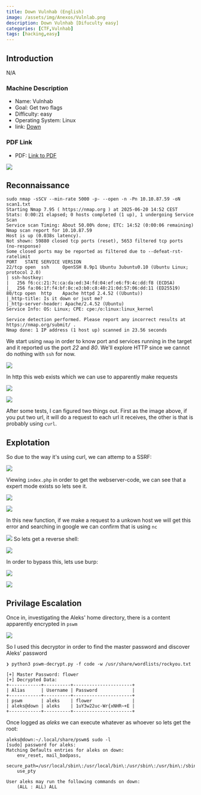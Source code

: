 ```yaml
---
title: Down Vulnhab (English)
image: /assets/img/Anexos/Vulnlab.png
description: Down Vulnhab [Difuculty easy]
categories: [CTF,Vulnhab]
tags: [hacking,easy]
---
```




## Introduction
N/A
### Machine Description


- Name: Vulnhab
- Goal: Get two flags
- Difficulty: easy
- Operating System: Linux
- link: [Down](https://www.vulnlab.com/machines )

  

### PDF Link
- PDF: [Link to PDF](https://github.com/juanbelin/Writeups-CTFs-Challenges/blob/main/HTB/M%C3%A1quina%20Down.pdf)





![](/assets/img/Anexos/Vulnlab.png)


## Reconnaissance 
```
sudo nmap -sSCV --min-rate 5000 -p- --open -n -Pn 10.10.87.59 -oN scan1.txt
Starting Nmap 7.95 ( https://nmap.org ) at 2025-06-20 14:52 CEST
Stats: 0:00:21 elapsed; 0 hosts completed (1 up), 1 undergoing Service Scan
Service scan Timing: About 50.00% done; ETC: 14:52 (0:00:06 remaining)
Nmap scan report for 10.10.87.59
Host is up (0.038s latency).
Not shown: 59880 closed tcp ports (reset), 5653 filtered tcp ports (no-response)
Some closed ports may be reported as filtered due to --defeat-rst-ratelimit
PORT   STATE SERVICE VERSION
22/tcp open  ssh     OpenSSH 8.9p1 Ubuntu 3ubuntu0.10 (Ubuntu Linux; protocol 2.0)
| ssh-hostkey: 
|   256 f6:cc:21:7c:ca:da:ed:34:fd:04:ef:e6:f9:4c:dd:f8 (ECDSA)
|_  256 fa:06:1f:f4:bf:8c:e3:b0:c8:40:21:0d:57:06:dd:11 (ED25519)
80/tcp open  http    Apache httpd 2.4.52 ((Ubuntu))
|_http-title: Is it down or just me?
|_http-server-header: Apache/2.4.52 (Ubuntu)
Service Info: OS: Linux; CPE: cpe:/o:linux:linux_kernel

Service detection performed. Please report any incorrect results at https://nmap.org/submit/ .
Nmap done: 1 IP address (1 host up) scanned in 23.56 seconds
```

We start using `nmap` in order to know port and services running in the target and it reported us the port _22_ and _80_. We'll explore HTTP since we cannot do nothing with `ssh` for now. 

![](/assets/img/Anexos/Vulnlab-1.png)

In http this web exists which we can use to apparently make requests

![](/assets/img/Anexos/Vulnlab-2.png)


![](/assets/img/Anexos/Vulnlab-3.png)

After some tests, I can figured two things out. First as the image above, if you put two url, it will do a request to each url it receives, the other is that is probably using `curl`.

## Explotation 
So due to the way it's using curl, we can attemp to a SSRF: 

![](/assets/img/Anexos/Vulnlab-4.png)

Viewing `index.php` in order to get the webserver-code, we can see that a expert mode exists so lets see it.

![](/assets/img/Anexos/Vulnlab-5.png)

![](/assets/img/Anexos/Vulnlab-6.png)

In this new function, if we make a request to a unkown host we will get this error and searching in google we can confirm that is using `nc`

![](/assets/img/Anexos/Vulnlab-7.png)
So lets get a reverse shell:


![](/assets/img/Anexos/Vulnlab-8.png)

In order to bypass this, lets use burp:

![](/assets/img/Anexos/Vulnlab-9.png)

![](/assets/img/Anexos/Vulnlab-10.png)

## Privilage Escalation

Once in, investigating the Aleks' home directory, there is a content apparently encrypted in `pswm`

![](/assets/img/Anexos/Vulnlab-12.png)

So I used this decryptor in order to find the master password and discover Aleks' password 

```shell
❯ python3 pswm-decrypt.py -f code -w /usr/share/wordlists/rockyou.txt

[+] Master Password: flower
[+] Decrypted Data:
+------------+----------+----------------------+
| Alias      | Username | Password             |
+------------+----------+----------------------+
| pswm       | aleks    | flower               |
| aleks@down | aleks    | 1uY3w22uc-Wr{xNHR~+E |
+------------+----------+----------------------+
```

Once logged as _aleks_ we can execute whatever as whoever so lets get the root: 

```shell
aleks@down:~/.local/share/pswm$ sudo -l
[sudo] password for aleks: 
Matching Defaults entries for aleks on down:
    env_reset, mail_badpass,
    secure_path=/usr/local/sbin\:/usr/local/bin\:/usr/sbin\:/usr/bin\:/sbin\:/bin\:/snap/bin,
    use_pty

User aleks may run the following commands on down:
    (ALL : ALL) ALL
```


